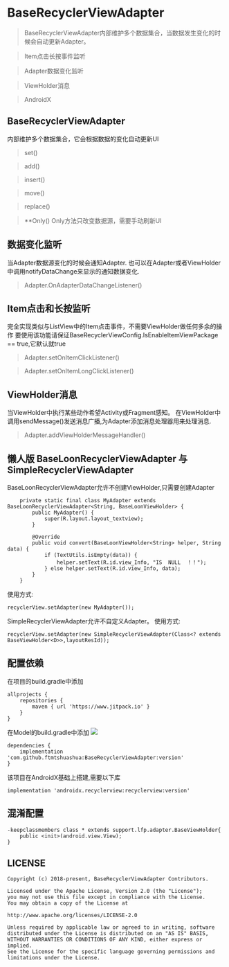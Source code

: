 # BaseRecyclerViewAdapter
>BaseRecyclerViewAdapter内部维护多个数据集合，当数据发生变化的时候会自动更新Adapter。

>Item点击长按事件监听

>Adapter数据变化监听

>ViewHolder消息

>AndroidX

## BaseRecyclerViewAdapter
内部维护多个数据集合，它会根据数据的变化自动更新UI
>set()

>add()

>insert()

>move()

>replace()

>**Only() Only方法只改变数据源，需要手动刷新UI

## 数据变化监听
当Adapter数据源变化的时候会通知Adapter.
也可以在Adapter或者ViewHolder中调用notifyDataChange来显示的通知数据变化.

>Adapter.OnAdapterDataChangeListener()

## Item点击和长按监听
完全实现类似与ListView中的Item点击事件，不需要ViewHolder做任何多余的操作
要使用该功能请保证BaseRecyclerViewConfig.IsEnableItemViewPackage == true,它默认就true
>Adapter.setOnItemClickListener()

>Adapter.setOnItemLongClickListener()



## ViewHolder消息
当ViewHolder中执行某些动作希望Activity或Fragment感知。
在ViewHolder中调用sendMessage()发送消息广播,为Adapter添加消息处理器用来处理消息.

>Adapter.addViewHolderMessageHandler()


## 懒人版 BaseLoonRecyclerViewAdapter 与 SimpleRecyclerViewAdapter
BaseLoonRecyclerViewAdapter允许不创建ViewHolder,只需要创建Adapter
```
    private static final class MyAdapter extends BaseLoonRecyclerViewAdapter<String, BaseLoonViewHolder> {
        public MyAdapter() {
            super(R.layout.layout_textview);
        }

        @Override
        public void convert(BaseLoonViewHolder<String> helper, String data) {
            if (TextUtils.isEmpty(data)) {
                helper.setText(R.id.view_Info, "IS  NULL  ！！");
            } else helper.setText(R.id.view_Info, data);
        }
    }
```
使用方式:
```
recyclerView.setAdapter(new MyAdapter());
```


SimpleRecyclerViewAdapter允许不自定义Adapter。
使用方式:
```
recyclerView.setAdapter(new SimpleRecyclerViewAdapter(Class<? extends BaseViewHolder<D>>,layoutResId));
```



## 配置依赖

在项目的build.gradle中添加
```
allprojects {
    repositories {
        maven { url 'https://www.jitpack.io' }
    }
}
```
在Model的build.gradle中添加 [![](https://jitpack.io/v/ftmtshuashua/BaseRecyclerViewAdapter.svg)](https://jitpack.io/#ftmtshuashua/BaseRecyclerViewAdapter)
```
dependencies {
    implementation 'com.github.ftmtshuashua:BaseRecyclerViewAdapter:version'
}
```
该项目在AndroidX基础上搭建,需要以下库
```
implementation 'androidx.recyclerview:recyclerview:version'
```

## 混淆配置

```
-keepclassmembers class * extends support.lfp.adapter.BaseViewHolder{
    public <init>(android.view.View);
}
```

## LICENSE

```
Copyright (c) 2018-present, BaseRecyclerViewAdapter Contributors.

Licensed under the Apache License, Version 2.0 (the "License");
you may not use this file except in compliance with the License.
You may obtain a copy of the License at

http://www.apache.org/licenses/LICENSE-2.0

Unless required by applicable law or agreed to in writing, software
distributed under the License is distributed on an "AS IS" BASIS,
WITHOUT WARRANTIES OR CONDITIONS OF ANY KIND, either express or implied.
See the License for the specific language governing permissions and
limitations under the License.
```
